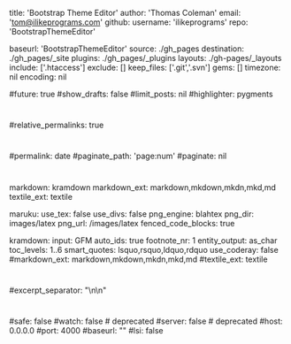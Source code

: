 title: 'Bootstrap Theme Editor'
author: 'Thomas Coleman'
email: 'tom@ilikeprograms.com'
github:
  username: 'ilikeprograms'
  repo:     'BootstrapThemeEditor'

baseurl: 'BootstrapThemeEditor'
source:      ./gh_pages
destination: ./gh_pages/_site
plugins:     ./gh_pages/_plugins
layouts:     ./gh-pages/_layouts
include:     ['.htaccess']
exclude:     []
keep_files:  ['.git','.svn']
gems:        []
timezone:    nil
encoding:    nil

#future:      true
#show_drafts: false
#limit_posts: nil
#highlighter: pygments
#
#relative_permalinks: true
#
#permalink:     date
#paginate_path: 'page:num'
#paginate:      nil
#
markdown:      kramdown
markdown_ext:  markdown,mkdown,mkdn,mkd,md
textile_ext:   textile

maruku:
  use_tex:    false
  use_divs:   false
  png_engine: blahtex
  png_dir:    images/latex
  png_url:    /images/latex
  fenced_code_blocks: true

kramdown:
  input: GFM
  auto_ids: true
  footnote_nr: 1
  entity_output: as_char
  toc_levels: 1..6
  smart_quotes: lsquo,rsquo,ldquo,rdquo
  use_coderay: false
#markdown_ext:  markdown,mkdown,mkdn,mkd,md
#textile_ext:   textile
#
#excerpt_separator: "\n\n"
#
#safe:        false
#watch:       false    # deprecated
#server:      false    # deprecated
#host:        0.0.0.0
#port:        4000
#baseurl:     ""
#lsi:         false